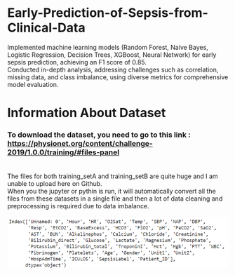 # Early-Prediction-of-Sepsis-from-Clinical-Data
Implemented machine learning models (Random Forest, Naive Bayes, Logistic Regression, Decision Trees, XGBoost, Neural Network) for early sepsis prediction, achieving an F1 score of 0.85.<br>
Conducted in-depth analysis, addressing challenges such as correlation, missing data, and class imbalance, using diverse metrics for comprehensive model evaluation.


# Information About Dataset

### To download the dataset, you need to go to this link : https://physionet.org/content/challenge-2019/1.0.0/training/#files-panel  <br><br>
The files for both training_setA and training_setB are quite huge and I am unable to upload here on Github.<br>
When you the jupyter or pythin is run, it will automatically convert all the files from these datasets in a single file and then a lot of data cleaning and preprocessing is required due to data imbalance.
<br><br>
<img src="https://github.com/priyasingh2111/Early-Prediction-of-Sepsis-from-Clinical-Data/blob/main/data/FeatureSpace.png">

